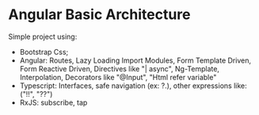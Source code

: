# Angular Basic Architecture

Simple project using:
 - Bootstrap Css;
 - Angular: Routes, Lazy Loading Import Modules, Form Template Driven, Form Reactive Driven, Directives like "| async", Ng-Template, Interpolation, Decorators like "@Input", "Html refer variable"
 - Typescript: Interfaces, safe navigation (ex: ?.), other expressions like: ("!!", "??")
 - RxJS: subscribe, tap
